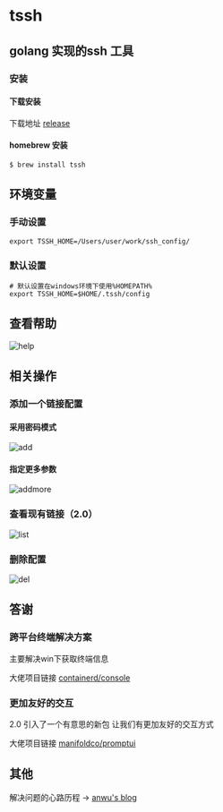 # tssh

## golang 实现的ssh 工具

### 安装 

#### 下载安装 

下载地址 [release](https://github.com/luanruisong/tssh/releases/)

#### homebrew 安装

```shell
$ brew install tssh
```

## 环境变量

### 手动设置
```shell
export TSSH_HOME=/Users/user/work/ssh_config/
```
### 默认设置
```shell
# 默认设置在windows环境下使用%HOMEPATH%
export TSSH_HOME=$HOME/.tssh/config
```

## 查看帮助

![help](https://blog-img.luanruisong.com/blog/img/20210414135853.gif)

## 相关操作

### 添加一个链接配置

#### 采用密码模式

![add](https://blog-img.luanruisong.com/blog/img/20210414140115.gif)

#### 指定更多参数

![addmore](https://blog-img.luanruisong.com/blog/img/20210414140311.gif)

### 查看现有链接（2.0）

![list](https://blog-img.luanruisong.com/blog/img/20210414140709.gif)

### 删除配置

![del](https://blog-img.luanruisong.com/blog/img/20210414140941.gif)

## 答谢

### 跨平台终端解决方案

主要解决win下获取终端信息

大佬项目链接 [containerd/console](https://github.com/containerd/console)

### 更加友好的交互

2.0 引入了一个有意思的新包 让我们有更加友好的交互方式

大佬项目链接 [manifoldco/promptui](https://github.com/manifoldco/promptui)

## 其他

解决问题的心路历程 -> [anwu's blog](https://luanruisong.com/post/golang/tssh/)